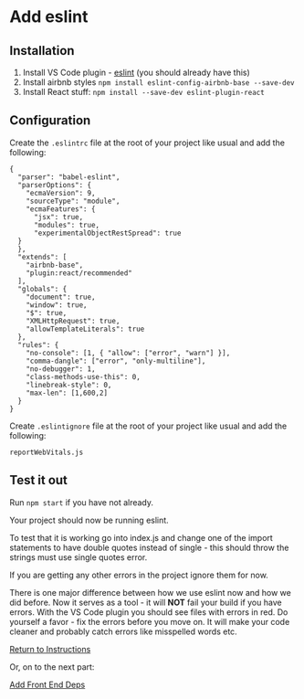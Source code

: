 # Add eslint

## Installation

1. Install VS Code plugin - [eslint](https://marketplace.visualstudio.com/items?itemName=dbaeumer.vscode-eslint) (you should already have this)
2. Install airbnb styles
`npm install eslint-config-airbnb-base --save-dev`
3. Install React stuff: `npm install --save-dev eslint-plugin-react`

## Configuration
Create the `.eslintrc` file at the root of your project like usual and add the following:
```
{
  "parser": "babel-eslint",
  "parserOptions": {
    "ecmaVersion": 9,
    "sourceType": "module",
    "ecmaFeatures": {
      "jsx": true,
      "modules": true,
      "experimentalObjectRestSpread": true
  }
  },
  "extends": [
    "airbnb-base",
    "plugin:react/recommended"
  ],
  "globals": {
    "document": true,
    "window": true,
    "$": true,
    "XMLHttpRequest": true,
    "allowTemplateLiterals": true
  },
  "rules": {
    "no-console": [1, { "allow": ["error", "warn"] }],
    "comma-dangle": ["error", "only-multiline"],
    "no-debugger": 1,
    "class-methods-use-this": 0,
    "linebreak-style": 0,
    "max-len": [1,600,2]
  }
}
```

Create `.eslintignore` file at the root of your project like usual and add the following:
```
reportWebVitals.js
```

## Test it out
Run `npm start` if you have not already.

Your project should now be running eslint.

To test that it is working go into index.js and change one of the import statements to have double quotes instead of single - this should throw the strings must use single quotes error.

If you are getting any other errors in the project ignore them for now.

There is one major difference between how we use eslint now and how we did before.  Now it serves as a tool - it will **NOT** fail your build if you have errors.  With the VS Code plugin you should see files with errors in red.  Do yourself a favor - fix the errors before you move on.  It will make your code cleaner and probably catch errors like misspelled words etc.


[Return to Instructions](../react-setup.md)

Or, on to the next part:

[Add Front End Deps](https://github.com/nss-nightclass-projects/Night-Class-Resources/blob/master/book-4-react/chapters/react-setup-steps/add-fontend-dependencies.md)
